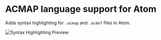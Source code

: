 # ACMAP language support for Atom

Adds syntax highlighting for `.acmap` and `.acdef` files in Atom.

![Syntax Highlighting Preview](/assets/preview.png)
